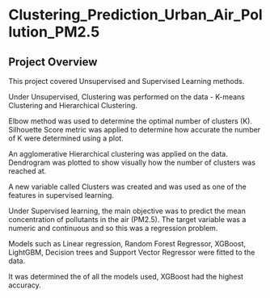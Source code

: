 # Clustering_Prediction_Urban_Air_Pollution_PM2.5

## Project Overview
This project covered Unsupervised and Supervised Learning methods. 

Under Unsupervised, Clustering was performed on the data - K-means Clustering and Hierarchical Clustering. 

Elbow method was used to determine the optimal number of clusters (K). Silhouette Score metric was applied to determine how accurate the number of K were determined using a plot.

An agglomerative Hierarchical clustering was applied on the data. Dendrogram was plotted to show visually how the number of clusters was reached at.

A new variable called Clusters was created and was used as one of the features in supervised learning.

Under Supervised learning, the main objective was to predict the mean concentration of pollutants in the air (PM2.5). The target variable was a numeric and continuous and so this was a regression problem.

Models such as Linear regression, Random Forest Regressor, XGBoost, LightGBM, Decision trees and Support Vector Regressor were fitted to the data.

It was determined the of all the models used, XGBoost had the highest accuracy.
